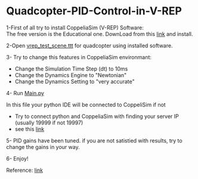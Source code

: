# Quadcopter-PID-Control-in-V-REP

1-First of all try to install CoppeliaSim (V-REP) Software:\
The free version is the Educational one. DownLoad from this [link](https://coppeliarobotics.com/downloads#) and install.

2-Open [vrep_test_scene.ttt](https://github.com/98210184/Quadcopter-PID-Control-in-V-REP/blob/main/Quadcopter%20PID%20Control%20in%20V-REP%20simolator/vrep_test_scene.ttt) for quadcopter using installed software.

3- Try to change this features in CoppeliaSim environmant:
  - Change the Simulation Time Step (dt) to 10ms
  - Change the Dynamics Engine to "Newtonian"
  - Change the Dynamics Setting to "very accurate"

4- Run [Main.py](https://github.com/98210184/Quadcopter-PID-Control-in-V-REP/blob/main/Quadcopter%20PID%20Control%20in%20V-REP%20simolator/main.py)

In this file your python IDE will be connected to CoppeliSim if not
- Try to connect python and CoppeliaSim with finding your server IP (usually 19999 if not 19997)
- see this [link](https://forum.coppeliarobotics.com/viewtopic.php?t=6156)

5- PID gains have been tuned. if you are not satistied with results, try to change the gains in your way.

6- Enjoy!

Reference:
[link](https://github.com/kanishkaganguly/VREPQuadcopter)
